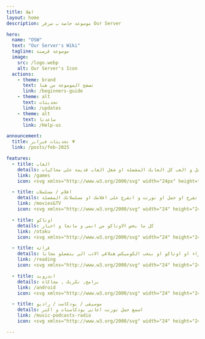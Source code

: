 ```yaml
---
title: اهلا
layout: home
description: موسوعة خاصة ب سرفر Our Server

hero:
  name: "OSW"
  text: "Our Server's Wiki"
  tagline: موسوعة قرصنة
  image:
    src: /logo.webp
    alt: Our Server's Icon
  actions:
    - theme: brand
      text: تصفح الموسوعة من هنا
      link: /beginners-guide
    - theme: alt
      text: تحديثات
      link: /updates     
    - theme: alt
      text: ساعدنا
      link: /Help-us

announcement:
  title: تحديثات فبراير 💗
  link: /posts/feb-2025

features:
  - title: العاب
    details: حمل و العب كل العابك المفضلة او شغل العاب قديمة علي محاكيات
    link: /games
    icon: <svg xmlns="http://www.w3.org/2000/svg" width="24px" height="24px" viewBox="0 0 16 16"><rect width="16" height="16" fill="none"/><g fill="none" stroke="#ffb5a7" stroke-linecap="round" stroke-linejoin="round" stroke-width="1.5"><path d="m2.75 9.25l1.5 2.5l2 1.5m-4.5 0l1 1m1.5-2.5l-1.5 1.5m3-1l8.5-8.5v-2h-2l-8.5 8.5"/><path d="M10.25 12.25L8 10m2-2l2.25 2.25m1-1l-1.5 2.5l-2 1.5m4.5 0l-1 1m-1.5-2.5l1.5 1.5M6 8L1.75 3.75v-2h2L8 6"/></g></svg>

  - title: افلام / مسلسلات
    details: اتفرج او حمل او تورنت و اتفرج على افلامك او مسلسلاتك المفضلة
    link: /movies&TV
    icon: <svg xmlns="http://www.w3.org/2000/svg" width="24" height="24" viewBox="0 0 24 24"><path fill="#41c4d2" d="M16 6c-1.13 0-2.23.35-3.16 1H4c-1.11 0-2 .89-2 2v6c0 1.11.89 2 2 2h1v1a1 1 0 0 0 1 1h2a1 1 0 0 0 1-1v-1h6v1a1 1 0 0 0 1 1h2a1 1 0 0 0 1-1v-1h1c1.11 0 2-.89 2-2V9c0-1.11-.89-2-2-2h-.85c-.92-.65-2.02-1-3.15-1m0 1.5a3.5 3.5 0 0 1 3.5 3.5a3.5 3.5 0 0 1-3.5 3.5a3.5 3.5 0 0 1-3.5-3.5A3.5 3.5 0 0 1 16 7.5M4 9h4v1H4zm12 0a2 2 0 0 0-2 2a2 2 0 0 0 2 2a2 2 0 0 0 2-2a2 2 0 0 0-2-2M4 11h4v1H4zm0 2h4v1H4z"/></svg>

  - title: اوتاكو
    details: كل ما يخص الاوتاكو من انمي و مانجا و اخبار
    link: /otaku
    icon: <svg xmlns="http://www.w3.org/2000/svg" width="24" height="24" viewBox="0 0 24 24"><g fill="none" stroke="#BC002D" stroke-linecap="round" stroke-linejoin="round" stroke-width="1.5" color="#ef233c"><path d="M11.008 3C9.59 7 7.07 14 11.5 21"/><path d="M3 5.32C6.706 6.198 15.177 6.637 21 4m-4.997 6c.495 3-3.463 9.5-8.85 9.956C.935 20.484 4.624 11 12.045 11.5c6.248.421 9.987 5.326 3.747 9.5"/></g></svg>

  - title: قرائة
    details: بتحب القراء او اوتاكو او بتحب الكوميكس هتلاقي الادب الي بتفضلو مجانا
    link: /reading
    icon: <svg xmlns="http://www.w3.org/2000/svg" width="24" height="24" viewBox="0 0 24 24"><path fill="#3ccd93" d="M6 22q-.825 0-1.412-.587T4 20V4q0-.825.588-1.412T6 2h12q.825 0 1.413.588T20 4v16q0 .825-.587 1.413T18 22zm0-2h12V4h-2v7l-2.5-1.5L11 11V4H6zm0 0V4zm5-9l2.5-1.5L16 11l-2.5-1.5z"/></svg>

  - title: اندرويد
    details: برامج, تكريك , محاكاة
    link: /android
    icon: <svg xmlns="http://www.w3.org/2000/svg" width="24" height="24" viewBox="0 0 24 24"><g fill="none" stroke="#e6ca93" stroke-linecap="round" stroke-linejoin="round" stroke-width="1.5"><rect width="12.5" height="18.5" x="5.75" y="2.75" rx="3"/><path d="M11 17.75h2"/></g></svg>

  - title: موسيقى / بودكاست / راديو
    details: اسمع حمل تورنت اغاني بودكاستات و اكتر
    link: /music-podcasts-radio
    icon: <svg xmlns="http://www.w3.org/2000/svg" width="24" height="24" viewBox="0 0 24 24"><g fill="none" stroke="#6c73ff" stroke-linecap="round" stroke-linejoin="round" stroke-width="2"><path d="m2 2l8 8m12-8l-8 8"/><ellipse cx="12" cy="9" rx="10" ry="5"/><path d="M7 13.4v7.9m5-7.3v8m5-8.6v7.9M2 9v8a10 5 0 0 0 20 0V9"/></g></svg>

---
```


<link rel="stylesheet" href="/styles/index.css">

<div dir="rtl">
</div>